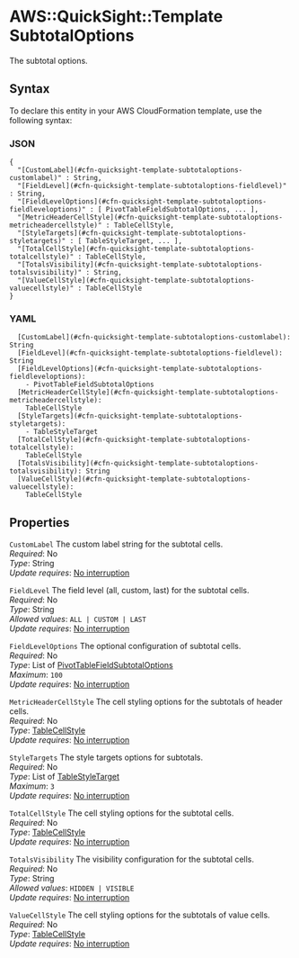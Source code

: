 # AWS::QuickSight::Template SubtotalOptions<a name="aws-properties-quicksight-template-subtotaloptions"></a>

The subtotal options\.

## Syntax<a name="aws-properties-quicksight-template-subtotaloptions-syntax"></a>

To declare this entity in your AWS CloudFormation template, use the following syntax:

### JSON<a name="aws-properties-quicksight-template-subtotaloptions-syntax.json"></a>

```
{
  "[CustomLabel](#cfn-quicksight-template-subtotaloptions-customlabel)" : String,
  "[FieldLevel](#cfn-quicksight-template-subtotaloptions-fieldlevel)" : String,
  "[FieldLevelOptions](#cfn-quicksight-template-subtotaloptions-fieldleveloptions)" : [ PivotTableFieldSubtotalOptions, ... ],
  "[MetricHeaderCellStyle](#cfn-quicksight-template-subtotaloptions-metricheadercellstyle)" : TableCellStyle,
  "[StyleTargets](#cfn-quicksight-template-subtotaloptions-styletargets)" : [ TableStyleTarget, ... ],
  "[TotalCellStyle](#cfn-quicksight-template-subtotaloptions-totalcellstyle)" : TableCellStyle,
  "[TotalsVisibility](#cfn-quicksight-template-subtotaloptions-totalsvisibility)" : String,
  "[ValueCellStyle](#cfn-quicksight-template-subtotaloptions-valuecellstyle)" : TableCellStyle
}
```

### YAML<a name="aws-properties-quicksight-template-subtotaloptions-syntax.yaml"></a>

```
  [CustomLabel](#cfn-quicksight-template-subtotaloptions-customlabel): String
  [FieldLevel](#cfn-quicksight-template-subtotaloptions-fieldlevel): String
  [FieldLevelOptions](#cfn-quicksight-template-subtotaloptions-fieldleveloptions): 
    - PivotTableFieldSubtotalOptions
  [MetricHeaderCellStyle](#cfn-quicksight-template-subtotaloptions-metricheadercellstyle): 
    TableCellStyle
  [StyleTargets](#cfn-quicksight-template-subtotaloptions-styletargets): 
    - TableStyleTarget
  [TotalCellStyle](#cfn-quicksight-template-subtotaloptions-totalcellstyle): 
    TableCellStyle
  [TotalsVisibility](#cfn-quicksight-template-subtotaloptions-totalsvisibility): String
  [ValueCellStyle](#cfn-quicksight-template-subtotaloptions-valuecellstyle): 
    TableCellStyle
```

## Properties<a name="aws-properties-quicksight-template-subtotaloptions-properties"></a>

`CustomLabel`  <a name="cfn-quicksight-template-subtotaloptions-customlabel"></a>
The custom label string for the subtotal cells\.  
*Required*: No  
*Type*: String  
*Update requires*: [No interruption](https://docs.aws.amazon.com/AWSCloudFormation/latest/UserGuide/using-cfn-updating-stacks-update-behaviors.html#update-no-interrupt)

`FieldLevel`  <a name="cfn-quicksight-template-subtotaloptions-fieldlevel"></a>
The field level \(all, custom, last\) for the subtotal cells\.  
*Required*: No  
*Type*: String  
*Allowed values*: `ALL | CUSTOM | LAST`  
*Update requires*: [No interruption](https://docs.aws.amazon.com/AWSCloudFormation/latest/UserGuide/using-cfn-updating-stacks-update-behaviors.html#update-no-interrupt)

`FieldLevelOptions`  <a name="cfn-quicksight-template-subtotaloptions-fieldleveloptions"></a>
The optional configuration of subtotal cells\.  
*Required*: No  
*Type*: List of [PivotTableFieldSubtotalOptions](aws-properties-quicksight-template-pivottablefieldsubtotaloptions.md)  
*Maximum*: `100`  
*Update requires*: [No interruption](https://docs.aws.amazon.com/AWSCloudFormation/latest/UserGuide/using-cfn-updating-stacks-update-behaviors.html#update-no-interrupt)

`MetricHeaderCellStyle`  <a name="cfn-quicksight-template-subtotaloptions-metricheadercellstyle"></a>
The cell styling options for the subtotals of header cells\.  
*Required*: No  
*Type*: [TableCellStyle](aws-properties-quicksight-template-tablecellstyle.md)  
*Update requires*: [No interruption](https://docs.aws.amazon.com/AWSCloudFormation/latest/UserGuide/using-cfn-updating-stacks-update-behaviors.html#update-no-interrupt)

`StyleTargets`  <a name="cfn-quicksight-template-subtotaloptions-styletargets"></a>
The style targets options for subtotals\.  
*Required*: No  
*Type*: List of [TableStyleTarget](aws-properties-quicksight-template-tablestyletarget.md)  
*Maximum*: `3`  
*Update requires*: [No interruption](https://docs.aws.amazon.com/AWSCloudFormation/latest/UserGuide/using-cfn-updating-stacks-update-behaviors.html#update-no-interrupt)

`TotalCellStyle`  <a name="cfn-quicksight-template-subtotaloptions-totalcellstyle"></a>
The cell styling options for the subtotal cells\.  
*Required*: No  
*Type*: [TableCellStyle](aws-properties-quicksight-template-tablecellstyle.md)  
*Update requires*: [No interruption](https://docs.aws.amazon.com/AWSCloudFormation/latest/UserGuide/using-cfn-updating-stacks-update-behaviors.html#update-no-interrupt)

`TotalsVisibility`  <a name="cfn-quicksight-template-subtotaloptions-totalsvisibility"></a>
The visibility configuration for the subtotal cells\.  
*Required*: No  
*Type*: String  
*Allowed values*: `HIDDEN | VISIBLE`  
*Update requires*: [No interruption](https://docs.aws.amazon.com/AWSCloudFormation/latest/UserGuide/using-cfn-updating-stacks-update-behaviors.html#update-no-interrupt)

`ValueCellStyle`  <a name="cfn-quicksight-template-subtotaloptions-valuecellstyle"></a>
The cell styling options for the subtotals of value cells\.  
*Required*: No  
*Type*: [TableCellStyle](aws-properties-quicksight-template-tablecellstyle.md)  
*Update requires*: [No interruption](https://docs.aws.amazon.com/AWSCloudFormation/latest/UserGuide/using-cfn-updating-stacks-update-behaviors.html#update-no-interrupt)